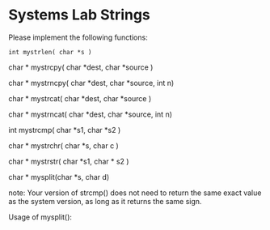 # Systems Lab Strings

Please implement the following functions:

`int mystrlen( char *s )`

char * mystrcpy( char *dest, char *source ) 

char * mystrncpy( char *dest, char *source, int n)

char * mystrcat( char *dest, char *source ) 

char * mystrncat( char *dest, char *source, int n) 

int mystrcmp( char *s1, char *s2 )

char * mystrchr( char *s, char c )

char * mystrstr( char *s1, char * s2 )

char * mysplit(char *s, char d)

note: Your version of strcmp() does not need to return the same exact value as the system version, as long as it returns the same sign.

Usage of mysplit():


